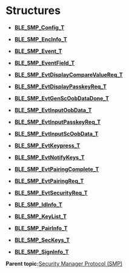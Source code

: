 # Structures

-   **[BLE\_SMP\_Config\_T](GUID-813F45B3-EEDA-4FC9-B61B-6C8E550EC7CB.md)**  

-   **[BLE\_SMP\_EncInfo\_T](GUID-E6525AA6-8DD9-4BB5-B58E-A79C8775ECDC.md)**  

-   **[BLE\_SMP\_Event\_T](GUID-33EF2D17-CB4B-444F-80DF-1411198F4DC2.md)**  

-   **[BLE\_SMP\_EventField\_T](GUID-7C19BA9C-CE3F-4A1E-8873-C1CEB1B73D88.md)**  

-   **[BLE\_SMP\_EvtDisplayCompareValueReq\_T](GUID-5A1B5F63-8623-4072-A189-83EB2D298CCC.md)**  

-   **[BLE\_SMP\_EvtDisplayPasskeyReq\_T](GUID-449B27B3-B2CB-4972-8775-914526A98C41.md)**  

-   **[BLE\_SMP\_EvtGenScOobDataDone\_T](GUID-021A932F-25DC-45AF-AFD4-9E36697FC7C3.md)**  

-   **[BLE\_SMP\_EvtInputOobData\_T](GUID-906B1D99-D71E-4F31-BF51-F39E35121AED.md)**  

-   **[BLE\_SMP\_EvtInputPasskeyReq\_T](GUID-E6E1E5CE-5FA9-41DA-88AC-CFF9FF4BF96D.md)**  

-   **[BLE\_SMP\_EvtInputScOobData\_T](GUID-E3CFA2EA-B215-40E0-A309-B78B89D0C94D.md)**  

-   **[BLE\_SMP\_EvtKeypress\_T](GUID-FC3A0847-D5F3-4E67-B9D9-DB47AB7F5D1A.md)**  

-   **[BLE\_SMP\_EvtNotifyKeys\_T](GUID-922D7495-1416-497C-BDE2-B2D3D86CDC0C.md)**  

-   **[BLE\_SMP\_EvtPairingComplete\_T](GUID-25D32CF6-2EE5-4968-935D-3987C63824F6.md)**  

-   **[BLE\_SMP\_EvtPairingReq\_T](GUID-22237605-780A-45D3-969E-7E7AA78E9CFD.md)**  

-   **[BLE\_SMP\_EvtSecurityReq\_T](GUID-46E1439B-0ED7-49B5-94FB-06B47F5715AC.md)**  

-   **[BLE\_SMP\_IdInfo\_T](GUID-86544813-5AE5-4C38-BFD4-0C2C4D3BD7A8.md)**  

-   **[BLE\_SMP\_KeyList\_T](GUID-CF89C436-BFFD-4EDB-96E3-F1B78F108F65.md)**  

-   **[BLE\_SMP\_PairInfo\_T](GUID-31EFA20E-AA7F-4246-AC76-D05BABEDE63D.md)**  

-   **[BLE\_SMP\_SecKeys\_T](GUID-76444E97-00B7-4E9F-8BAF-72A35B04399D.md)**  

-   **[BLE\_SMP\_SignInfo\_T](GUID-35D20575-B617-4336-AD23-FF93337F4382.md)**  


**Parent topic:**[Security Manager Protocol \(SMP\)](GUID-9E9A14DE-97C6-4905-ABF0-BFF3A4BE5F02.md)

